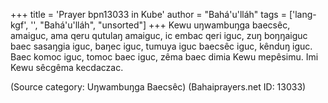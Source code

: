+++
title = 'Prayer bpn13033 in Kube'
author = "Bahá'u'lláh"
tags = ['lang-kgf', '', "Bahá'u'lláh", "unsorted"]
+++
Kewu uŋwambuŋga baecsêc, amaiguc, ama qeru qutulaŋ amaiguc, ic embac qeri iguc, zuŋ boŋŋaiguc baec sasaŋgia iguc, baŋec iguc, tumuya iguc baecsêc iguc, kênduŋ iguc.  Baec komoc iguc, tomoc baec iguc, zêma baec dimia Kewu mepêsimu.  Imi Kewu sêcgêma kecdaczac.

(Source category: Uŋwambuŋga Baecsêc)
(Bahaiprayers.net ID: 13033)
